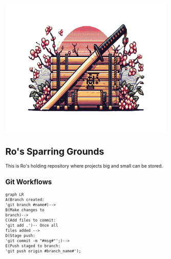 <p align="center">
<img src="roBin/image.png" height="400" width="1000">
</p>

# Ro's Sparring Grounds
This is Ro's holding repository where projects big and small can be stored.

## Git Workflows
```mermaid
graph LR
A(Branch created:
'git branch #name#)-->
B(Make changes to
branch)-->
C(Add files to commit:
'git add .')-- Once all
files added -->
D(Stage push:
'git commit -m "#msg#"';)-->
E(Push staged to branch:
'git push origin #branch_name#');
```
